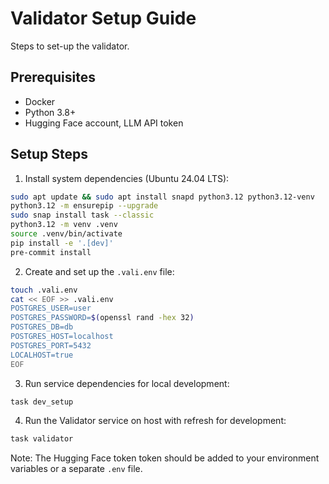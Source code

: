 # Validator Setup Guide

Steps to set-up the validator.

## Prerequisites

- Docker
- Python 3.8+
- Hugging Face account, LLM API token

## Setup Steps

1. Install system dependencies (Ubuntu 24.04 LTS):

```bash
sudo apt update && sudo apt install snapd python3.12 python3.12-venv
python3.12 -m ensurepip --upgrade
sudo snap install task --classic
python3.12 -m venv .venv
source .venv/bin/activate
pip install -e '.[dev]'
pre-commit install
```

2. Create and set up the `.vali.env` file:

```bash
touch .vali.env
cat << EOF >> .vali.env
POSTGRES_USER=user
POSTGRES_PASSWORD=$(openssl rand -hex 32)
POSTGRES_DB=db
POSTGRES_HOST=localhost
POSTGRES_PORT=5432
LOCALHOST=true
EOF
```

3. Run service dependencies for local development:

```bash
task dev_setup
```

4. Run the Validator service on host with refresh for development:

```bash
task validator
```

Note: The Hugging Face token token should be added to your environment variables or a separate `.env` file.


